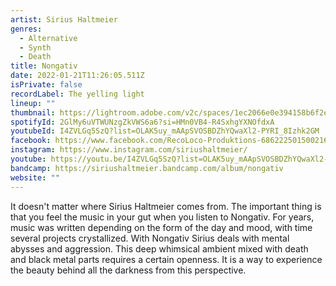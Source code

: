 ```yaml
---
artist: Sirius Haltmeier
genres:
  - Alternative
  - Synth
  - Death
title: Nongativ
date: 2022-01-21T11:26:05.511Z
isPrivate: false
recordLabel: The yelling light
lineup: ""
thumbnail: https://lightroom.adobe.com/v2c/spaces/1ec2066e0e394158b6f2e3b05dec8c21/assets/45030bd5894f24f47aceceec7d5c2d54/revisions/0ac842cda19d97cd5a2feca9489ef335/renditions/3bcd65c3f1ba57e09c08671632d60da1
spotifyId: 2GlMy6uVTWUNzgZkVWS6a6?si=HMn0VB4-R4SxhgYXNOfdxA
youtubeId: I4ZVLGq5SzQ?list=OLAK5uy_mAApSVOSBDZhYQwaXl2-PYRI_8Izhk2GM
facebook: https://www.facebook.com/RecoLoco-Produktions-686222501500216
instagram: https://www.instagram.com/siriushaltmeier/
youtube: https://youtu.be/I4ZVLGq5SzQ?list=OLAK5uy_mAApSVOSBDZhYQwaXl2-PYRI_8Izhk2GM
bandcamp: https://siriushaltmeier.bandcamp.com/album/nongativ
website: ""
---
```

<!--StartFragment-->

It doesn't matter where Sirius Haltmeier comes from. The important thing is that you feel the music in your gut when you listen to Nongativ. For years, music was written depending on the form of the day and mood, with time several projects crystallized. With Nongativ Sirius deals with mental abysses and aggression. This deep whimsical ambient mixed with death and black metal parts requires a certain openness. It is a way to experience the beauty behind all the darkness from this perspective.

<!--EndFragment-->
